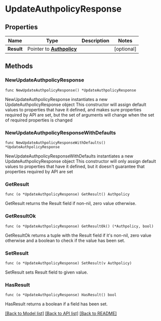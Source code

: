 # UpdateAuthpolicyResponse

## Properties

Name | Type | Description | Notes
------------ | ------------- | ------------- | -------------
**Result** | Pointer to [**Authpolicy**](Authpolicy.md) |  | [optional] 

## Methods

### NewUpdateAuthpolicyResponse

`func NewUpdateAuthpolicyResponse() *UpdateAuthpolicyResponse`

NewUpdateAuthpolicyResponse instantiates a new UpdateAuthpolicyResponse object
This constructor will assign default values to properties that have it defined,
and makes sure properties required by API are set, but the set of arguments
will change when the set of required properties is changed

### NewUpdateAuthpolicyResponseWithDefaults

`func NewUpdateAuthpolicyResponseWithDefaults() *UpdateAuthpolicyResponse`

NewUpdateAuthpolicyResponseWithDefaults instantiates a new UpdateAuthpolicyResponse object
This constructor will only assign default values to properties that have it defined,
but it doesn't guarantee that properties required by API are set

### GetResult

`func (o *UpdateAuthpolicyResponse) GetResult() Authpolicy`

GetResult returns the Result field if non-nil, zero value otherwise.

### GetResultOk

`func (o *UpdateAuthpolicyResponse) GetResultOk() (*Authpolicy, bool)`

GetResultOk returns a tuple with the Result field if it's non-nil, zero value otherwise
and a boolean to check if the value has been set.

### SetResult

`func (o *UpdateAuthpolicyResponse) SetResult(v Authpolicy)`

SetResult sets Result field to given value.

### HasResult

`func (o *UpdateAuthpolicyResponse) HasResult() bool`

HasResult returns a boolean if a field has been set.


[[Back to Model list]](../README.md#documentation-for-models) [[Back to API list]](../README.md#documentation-for-api-endpoints) [[Back to README]](../README.md)


